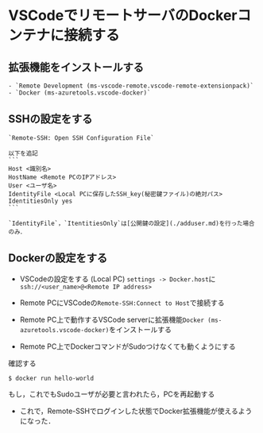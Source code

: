 # VSCodeでリモートサーバのDockerコンテナに接続する

## 拡張機能をインストールする
	- `Remote Development (ms-vscode-remote.vscode-remote-extensionpack)`
	- `Docker (ms-azuretools.vscode-docker)`

## SSHの設定をする
	`Remote-SSH: Open SSH Configuration File`

	以下を追記
	```
	Host <識別名>
	HostName <Remote PCのIPアドレス>
	User <ユーザ名>
	IdentityFile <Local PCに保存したSSH_key(秘密鍵ファイル)の絶対パス>
	IdentitiesOnly yes
	```	

    `IdentityFile`，`ItentitiesOnly`は[公開鍵の設定](./adduser.md)を行った場合のみ．

## Dockerの設定をする

- VSCodeの設定をする (Local PC)
	`settings -> Docker.host`に`ssh://<user_name>@<Remote IP address>`

- Remote PCにVSCodeの`Remote-SSH:Connect to Host`で接続する

- Remote PC上で動作するVSCode serverに拡張機能`Docker (ms-azuretools.vscode-docker)`をインストールする

- Remote PC上でDockerコマンドがSudoつけなくても動くようにする

確認する
```
$ docker run hello-world
```

もし，これでもSudoユーザが必要と言われたら，PCを再起動する


- これで，Remote-SSHでログインした状態でDocker拡張機能が使えるようになった．
